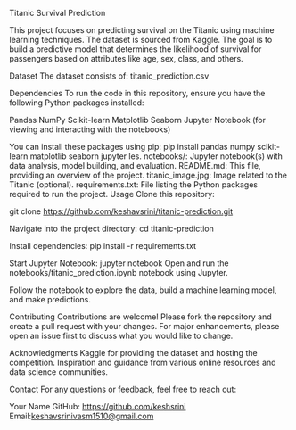 Titanic Survival Prediction

This project focuses on predicting survival on the Titanic using machine learning techniques. The dataset is sourced from Kaggle. The goal is to build a predictive model that determines the likelihood of survival for passengers based on attributes like age, sex, class, and others.

Dataset
The dataset consists of:
titanic_prediction.csv

Dependencies
To run the code in this repository, ensure you have the following Python packages installed:

Pandas
NumPy
Scikit-learn
Matplotlib
Seaborn
Jupyter Notebook (for viewing and interacting with the notebooks)

You can install these packages using pip:
pip install pandas numpy scikit-learn matplotlib seaborn jupyter
les.
notebooks/: Jupyter notebook(s) with data analysis, model building, and evaluation.
README.md: This file, providing an overview of the project.
titanic_image.jpg: Image related to the Titanic (optional).
requirements.txt: File listing the Python packages required to run the project.
Usage
Clone this repository:

git clone https://github.com/keshavsrini/titanic-prediction.git

Navigate into the project directory:
cd titanic-prediction

Install dependencies:
pip install -r requirements.txt

Start Jupyter Notebook:
jupyter notebook
Open and run the notebooks/titanic_prediction.ipynb notebook using Jupyter.

Follow the notebook to explore the data, build a machine learning model, and make predictions.

Contributing
Contributions are welcome! Please fork the repository and create a pull request with your changes. For major enhancements, please open an issue first to discuss what you would like to change.


Acknowledgments
Kaggle for providing the dataset and hosting the competition.
Inspiration and guidance from various online resources and data science communities.

Contact
For any questions or feedback, feel free to reach out:

Your Name
GitHub: https://github.com/keshsrini
Email:keshavsrinivasm1510@gmail.com
